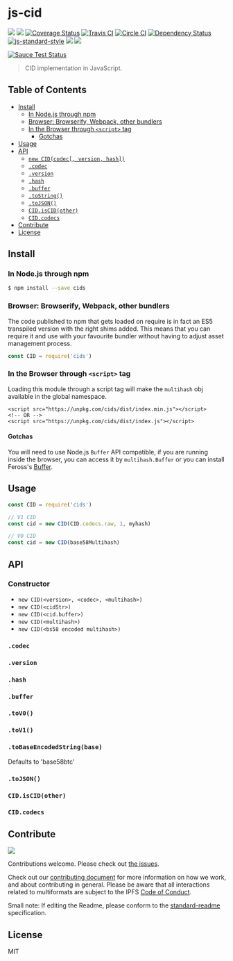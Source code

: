 # js-cid

[![](https://img.shields.io/badge/made%20by-Protocol%20Labs-blue.svg?style=flat-square)](http://ipn.io)
[![](https://img.shields.io/badge/freenode-%23ipfs-blue.svg?style=flat-square)](http://webchat.freenode.net/?channels=%23ipfs)
[![Coverage Status](https://coveralls.io/repos/github/ipfs/js-cid/badge.svg?branch=master)](https://coveralls.io/github/ipfs/js-cid?branch=master)
[![Travis CI](https://travis-ci.org/ipfs/js-cid.svg?branch=master)](https://travis-ci.org/ipfs/js-cid)
[![Circle CI](https://circleci.com/gh/ipfs/js-cid.svg?style=svg)](https://circleci.com/gh/ipfs/js-cid)
[![Dependency Status](https://david-dm.org/ipfs/js-cid.svg?style=flat-square)](https://david-dm.org/ipfs/js-cid)
[![js-standard-style](https://img.shields.io/badge/code%20style-standard-brightgreen.svg?style=flat-square)](https://github.com/feross/standard)
![](https://img.shields.io/badge/npm-%3E%3D3.0.0-orange.svg?style=flat-square)
![](https://img.shields.io/badge/Node.js-%3E%3D4.0.0-orange.svg?style=flat-square)

[![Sauce Test Status](https://saucelabs.com/browser-matrix/js-cid.svg)](https://saucelabs.com/u/js-cid)

> CID implementation in JavaScript.

## Table of Contents

- [Install](#install)
  - [In Node.js through npm](#in-nodejs-through-npm)
  - [Browser: Browserify, Webpack, other bundlers](#browser-browserify-webpack-other-bundlers)
  - [In the Browser through `<script>` tag](#in-the-browser-through-script-tag)
    - [Gotchas](#gotchas)
- [Usage](#usage)
- [API](#api)
  - [`new CID(codec[, version, hash])`](#new-cidcodec-version-hash)
  - [`.codec`](#codec)
  - [`.version`](#version)
  - [`.hash`](#hash)
  - [`.buffer`](#buffer)
  - [`.toString()`](#tostring)
  - [`.toJSON()`](#tojson)
  - [`CID.isCID(other)`](#cidiscidother)
  - [`CID.codecs`](#cidcodecs)
- [Contribute](#contribute)
- [License](#license)

## Install

### In Node.js through npm

```bash
$ npm install --save cids
```

### Browser: Browserify, Webpack, other bundlers

The code published to npm that gets loaded on require is in fact an ES5 transpiled version with the right shims added. This means that you can require it and use with your favourite bundler without having to adjust asset management process.

```js
const CID = require('cids')
```

### In the Browser through `<script>` tag

Loading this module through a script tag will make the ```multihash``` obj available in the global namespace.

```
<script src="https://unpkg.com/cids/dist/index.min.js"></script>
<!-- OR -->
<script src="https://unpkg.com/cids/dist/index.js"></script>
```

#### Gotchas

You will need to use Node.js `Buffer` API compatible, if you are running inside the browser, you can access it by `multihash.Buffer` or you can install Feross's [Buffer](https://github.com/feross/buffer).

## Usage

```js
const CID = require('cids')

// V1 CID
const cid = new CID(CID.codecs.raw, 1, myhash)

// V0 CID
const cid = new CID(base58Multihash)
```

## API

### Constructor

- `new CID(<version>, <codec>, <multihash>)`
- `new CID(<cidStr>)`
- `new CID(<cid.buffer>)`
- `new CID(<multihash>)`
- `new CID(<bs58 encoded multihash>)`

### `.codec`

### `.version`

### `.hash`

### `.buffer`

### `.toV0()`

### `.toV1()`

### `.toBaseEncodedString(base)`

Defaults to 'base58btc'

### `.toJSON()`

### `CID.isCID(other)`

### `CID.codecs`

## Contribute

[![](https://cdn.rawgit.com/jbenet/contribute-ipfs-gif/master/img/contribute.gif)](https://github.com/ipfs/community/blob/master/contributing.md)

Contributions welcome. Please check out [the issues](https://github.com/ipfs/js-cid/issues).

Check out our [contributing document](https://github.com/ipfs/community/blob/master/contributing.md) for more information on how we work, and about contributing in general. Please be aware that all interactions related to multiformats are subject to the IPFS [Code of Conduct](https://github.com/ipfs/community/blob/master/code-of-conduct.md).

Small note: If editing the Readme, please conform to the [standard-readme](https://github.com/RichardLitt/standard-readme) specification.

## License

MIT
